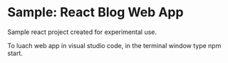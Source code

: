 # Sample: React Blog Web App

Sample react project created for experimental use.

To luach web app in visual studio code, in the terminal window type npm start.
